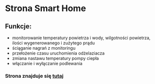 # Strona Smart Home

## Funkcje:
- monitorowanie temperatury powietrza i wody, wilgotności powietrza, ilości wygenerowanego i zużytego prądu
- ściąganie nagrań z monitoringu
- przełożenie czasu uruchomienia odżelaziacza
- zmiana nastawu temperatury pompy ciepła
- włączanie i wyłączanie podlewania

### Strona znajduje się [tutaj](https://pap-projekt-smart-home.netlify.app/)